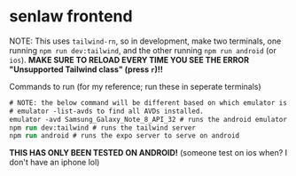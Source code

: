 # senlaw frontend

NOTE: This uses `tailwind-rn`, so in development, make two terminals, one running `npm run dev:tailwind`, and the other running `npm run android` (or `ios`). **MAKE SURE TO RELOAD EVERY TIME YOU SEE THE ERROR "Unsupported Tailwind class" (press `r`)!!**

Commands to run (for my reference; run these in seperate terminals)

```ps
# NOTE: the below command will be different based on which emulator is installed. Run
# emulator -list-avds to find all AVDs installed.
emulator -avd Samsung_Galaxy_Note_8_API_32 # runs the android emulator
npm run dev:tailwind # runs the tailwind server
npm run android # runs the expo server to serve on android
```

**THIS HAS ONLY BEEN TESTED ON ANDROID!** (someone test on ios when? I don't have an iphone lol)
